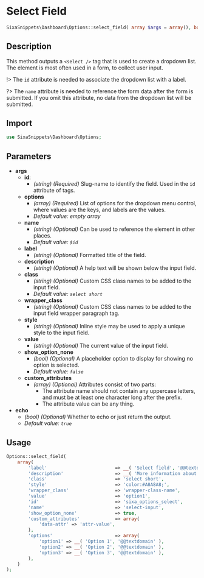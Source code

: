 # Select Field

```php
SixaSnippets\Dashboard\Options::select_field( array $args = array(), bool $echo = true );
```

## Description

This method outputs a `<select />` tag that is used to create a dropdown list. The element is most often used in a form, to collect user input.

!> The `id` attribute is needed to associate the dropdown list with a label.

?> The `name` attribute is needed to reference the form data after the form is submitted. If you omit this attribute, no data from the dropdown list will be submitted.

## Import

```php 
use SixaSnippets\Dashboard\Options;
```

## Parameters

- **args**
    - **id**:
        - *(string) (Required)* Slug-name to identify the field. Used in the `id` attribute of tags.
    - **options**
        - *(array) (Required)* List of options for the dropdown menu control, where values are the keys, and labels are the values.
        - *Default value: empty array*
    - **name**
        - *(string) (Optional)* Can be used to reference the element in other places.
        - *Default value: `$id`*
    - **label**
        - *(string) (Optional)* Formatted title of the field.
    - **description**
        - *(string) (Optional)* A help text will be shown below the input field.
    - **class**
        - *(string) (Optional)* Custom CSS class names to be added to the input field.
        - *Default value: `select short`*
    - **wrapper_class**
        - *(string) (Optional)* Custom CSS class names to be added to the input field wrapper paragraph tag.
    - **style**
        - *(string) (Optional)* Inline style may be used to apply a unique style to the input field.
    - **value**
        - *(string) (Optional)* The current value of the input field.
    - **show_option_none**
        - *(bool) (Optional)* A placeholder option to display for showing no option is selected.
        - *Default value: `false`*
    - **custom_attributes**
        - *(array) (Optional)* Attributes consist of two parts:
            - The attribute name should not contain any uppercase letters, and must be at least one character long after the prefix.
            - The attribute value can be any thing.
- **echo**
    - *(bool) (Optional)* Whether to echo or just return the output.
    - *Default value: `true`*

## Usage

```php
Options::select_field(
	array(
		'label'                         => __( 'Select field', '@@textdomain' ),
		'description'                   => __( 'More information about this field.', '@@textdomain' ),
		'class'                         => 'select short',
		'style'                         => 'color:#A8A8A8;',
		'wrapper_class'                 => 'wrapper-class-name',
		'value'                         => 'option1',
		'id'                            => 'sixa_options_select',
		'name'                          => 'select-input',
		'show_option_none'              => true,
		'custom_attributes'             => array(
			'data-attr' => 'attr-value',
		),
		'options'                       => array(
			'option1' => __( 'Option 1', '@@textdomain' ),
			'option2' => __( 'Option 2', '@@textdomain' ),
			'option3' => __( 'Option 3', '@@textdomain' ),
		),
	)
);
```